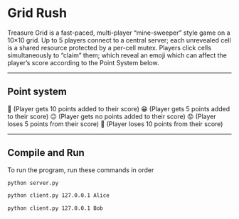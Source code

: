# Grid Rush


Treasure Grid is a fast-paced, multi-player “mine-sweeper” style game on a 10×10 grid. Up to 5 players connect to a central server; each unrevealed cell is a shared resource protected by a per-cell mutex. Players click cells simultaneously to “claim” them; which reveal an emoji which can affect the player’s score according to the Point System below. 

---

## Point system

🥳 (Player gets 10 points added to their score)
😁 (Player gets 5 points added to their score)
😐 (Player gets no points added to their score)
😡 (Player loses 5 points from their score)
🤬 (Player loses 10 points from their score)

---

## Compile and Run

To run the program, run these commands in order

```bash
python server.py
```

```bash
python client.py 127.0.0.1 Alice
```

```bash
python client.py 127.0.0.1 Bob
```





